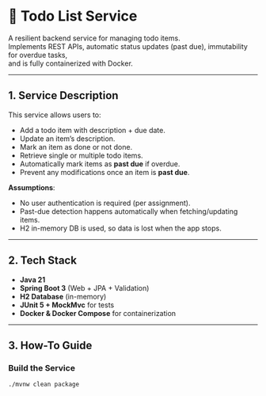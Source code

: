 # 📝 Todo List Service

A resilient backend service for managing todo items.  
Implements REST APIs, automatic status updates (past due), immutability for overdue tasks,  
and is fully containerized with Docker.

---

## 1. Service Description
This service allows users to:
- Add a todo item with description + due date.
- Update an item’s description.
- Mark an item as done or not done.
- Retrieve single or multiple todo items.
- Automatically mark items as **past due** if overdue.
- Prevent any modifications once an item is **past due**.

**Assumptions**:
- No user authentication is required (per assignment).
- Past-due detection happens automatically when fetching/updating items.
- H2 in-memory DB is used, so data is lost when the app stops.

---

## 2. Tech Stack
- **Java 21**  
- **Spring Boot 3** (Web + JPA + Validation)  
- **H2 Database** (in-memory)  
- **JUnit 5 + MockMvc** for tests  
- **Docker & Docker Compose** for containerization  

---

## 3. How-To Guide

### Build the Service
```bash
./mvnw clean package
